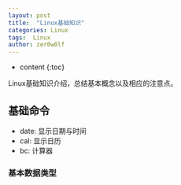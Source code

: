 ```yaml
---
layout: post
title:  "Linux基础知识"
categories: Linux
tags:  Linux
author: zer0w0lf
---
```


* content
{:toc}

Linux基础知识介绍，总结基本概念以及相应的注意点。


## 基础命令

- date: 显示日期与时间
- cal: 显示日历
- bc: 计算器

### 基本数据类型


